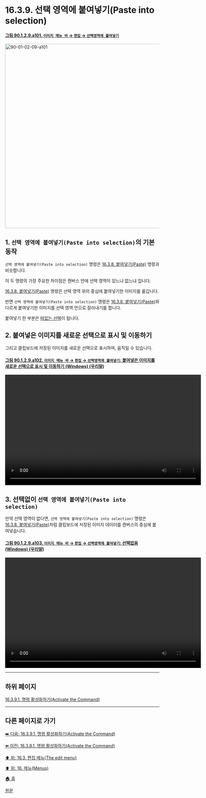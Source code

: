 # 16.3.9. 선택 영역에 붙여넣기(Paste into selection)

<a id="90-01-02-09-a101"></a>

#### [그림 90.1.2.9.a101. `이미지 메뉴 바` → `편집` → `선택영역에 붙여넣기`](./90-01-02-09-paste_into_selection.md#90-01-02-09-a101)
<img width="980" height="601" alt="90-01-02-09-a101" src="https://github.com/user-attachments/assets/dd5a8a5e-fa8c-4450-9dbf-ef0dd043c772" />

<a id="16-03-09-s1"></a>

## 1. `선택 영역에 붙여넣기(Paste into selection)`의 기본 동작
`선택 영역에 붙여넣기(Paste into selection)` 명령은 [16.3.8. 붙여넣기(Paste)](./16-03-08-00-paste.md) 명령과 비슷합니다.

이 두 명령의 가장 주요한 차이점은 캔버스 안에 선택 영역이 있느냐 없느냐 입니다.

[16.3.8. 붙여넣기(Paste)](./16-03-08-00-paste.md) 명령은 선택 영역 위의 중심에 붙여넣기한 이미지를 옮깁니다.

반면 `선택 영역에 붙여넣기(Paste into selection)` 명령은 [16.3.8. 붙여넣기(Paste)](./16-03-08-00-paste.md)와 다르게 붙여넣기한 이미지를 선택 영역 안으로 잘라내기를 합니다.

붙여넣기 한 부분은 [떠있는 선택](./04-02-01-there-is-a-floating-selection.md)이 됩니다.

<a id="16-03-09-s2"></a>

## 2. 붙여넣은 이미지를 새로운 선택으로 표시 및 이동하기
그리고 클립보드에 저장된 이미지를 새로운 선택으로 표시하며, 움직일 수 있습니다.

<a id="90-01-02-09-a102"></a>

#### [그림 90.1.2.9.a102. `이미지 메뉴 바` → `편집` → `선택영역에 붙여넣기`: 붙여넣은 이미지를 새로운 선택으로 표시 및 이동하기 (Windows) (우리말)](./90-01-02-09-paste_into_selection.md#90-01-02-09-a102)
<video controls="controls" width="640" height="360" src="https://github.com/user-attachments/assets/2df25f10-322a-400f-b93e-875af5d62afc"></video>

<a id="16-03-09-s3"></a>

## 3. 선택없이 `선택 영역에 붙여넣기(Paste into selection)`
만약 선택 영역이 없다면, `선택 영역에 붙여넣기(Paste into selection)` 명령은 [16.3.8. 붙여넣기(Paste)](./16-03-08-00-paste.md)처럼 클립보드에 저장된 이미지 데이터를 캔버스의 중심에 붙여넣습니다.

<a id="90-01-02-09-a103"></a>

#### [그림 90.1.2.9.a103. `이미지 메뉴 바` → `편집` → `선택영역에 붙여넣기`: 선택없음 (Windows) (우리말)](./90-01-02-09-paste_into_selection.md#90-01-02-09-a103)
<video controls="controls" width="640" height="360" src="https://github.com/user-attachments/assets/680af616-4d47-4131-aebd-e332ce127aa9"></video>

***

## 하위 페이지

[16.3.9.1. 명령 활성화하기(Activate the Command)](./16-03-09-01-activate_the_command.md)

***

## 다른 페이지로 가기

[➡️ 다음: 16.3.9.1. 명령 활성화하기(Activate the Command)](./16-03-09-01-activate_the_command.md)

[⬅️ 이전: 16.3.8.1. 명령 활성화하기(Activate the Command)](./16-03-08-01-activate_the_command.md)

[⬆️ 위: 16.3. 편집 메뉴(The edit menu)](./16-03-00-the-edit-menu.md)

[⬆️ 위: 16. 메뉴(Menus)](./16-00-menus.md)

[🏠 홈](./00-home.md)

[원문](https://docs.gimp.org/2.10/ko/gimp-edit-paste-into.html)